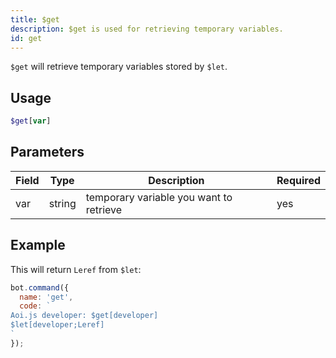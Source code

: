 ```yaml
---
title: $get 
description: $get is used for retrieving temporary variables.
id: get
---
```


`$get` will retrieve temporary variables stored by `$let`.

## Usage

```php
$get[var]
```

## Parameters 


| Field     | Type    | Description                                        | Required |
|-----------|---------|----------------------------------------------------|----------|
| var       | string  | temporary variable you want to retrieve            | yes      |

## Example

This will return `Leref` from `$let`:

```javascript
bot.command({
  name: 'get',
  code: `
Aoi.js developer: $get[developer]
$let[developer;Leref]
`
});
```
